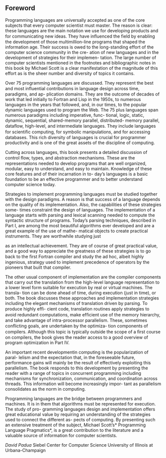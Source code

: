 ## **Foreword**

Programming languages are universally accepted as one of the core subjects that
every computer scientist must master. The reason is clear: these languages are
the main notation we use for developing products and for communicating new
ideas.
They have inﬂuenced the ﬁeld by enabling the development of those
multimillion-line programs that shaped the information age. Their success is
owed to the long-standing effort of the computer science community in the cre-
ation of new languages and in the development of strategies for their implemen-
tation. The large number of computer scientists mentioned in the footnotes and
bibliographic notes in this book by Michael Scott is a clear manifestation of the
magnitude of this effort as is the sheer number and diversity of topics it contains.

Over 75 programming languages are discussed. They represent the best and
most inﬂuential contributions in language design across time, paradigms, and ap-
plication domains. They are the outcome of decades of work that led initially to
Fortran and Lisp in the 1950s, to numerous languages in the years that followed,
and, in our times, to the popular dynamic languages used to program the Web.
The 75 plus languages span numerous paradigms including imperative, func-
tional, logic, static, dynamic, sequential, shared-memory parallel, distributed-
memory parallel, dataﬂow, high-level, and intermediate languages. They include
languages for scientiﬁc computing, for symbolic manipulations, and for accessing
databases. This rich diversity of languages is crucial for programmer productivity
and is one of the great assets of the discipline of computing.

Cutting across languages, this book presents a detailed discussion of control
ﬂow, types, and abstraction mechanisms. These are the representations needed
to develop programs that are well organized, modular, easy to understand, and
easy to maintain. Knowledge of these core features and of their incarnation in to-
day’s languages is a basic foundation to be an effective programmer and to better
understand computer science today.

Strategies to implement programming languages must be studied together
with the design paradigms. A reason is that success of a language depends on
the quality of its implementation. Also, the capabilities of these strategies some-
times constraint the design of languages. The implementation of a language starts
with parsing and lexical scanning needed to compute the syntactic structure of
programs. Today’s parsing techniques, described in Part I, are among the most
beautiful algorithms ever developed and are a great example of the use of mathe-
matical objects to create practical instruments. They are worthwhile studying just

as an intellectual achievement. They are of course of great practical value, and a
good way to appreciate the greatness of these strategies is to go back to the ﬁrst
Fortran compiler and study the ad hoc, albeit highly ingenious, strategy used to
implement precedence of operators by the pioneers that built that compiler.

The other usual component of implementation are the compiler components
that carry out the translation from the high-level language representation to a
lower level form suitable for execution by real or virtual machines. The transla-
tion can be done ahead of time, during execution (just in time), or both. The
book discusses these approaches and implementation strategies including the
elegant mechanisms of translation driven by parsing. To produce highly efﬁ-
cient code, translation routines apply strategies to avoid redundant computations,
make efﬁcient use of the memory hierarchy, and take advantage of intra-processor
parallelism. These, sometimes conﬂicting goals, are undertaken by the optimiza-
tion components of compilers. Although this topic is typically outside the scope
of a ﬁrst course on compilers, the book gives the reader access to a good overview
of program optimization in Part IV.

An important recent developmentin computing is the popularization of paral-
lelism and the expectation that, in the foreseeable future, performance gains will
mainly be the result of effectively exploiting this parallelism. The book responds
to this development by presenting the reader with a range of topics in concurrent
programming including mechanisms for synchronization, communication, and
coordination across threads. This information will become increasingly impor-
tant as parallelism consolidates as the norm in computing.

Programming languages are the bridge between programmers and machines.
It is in them that algorithms must be represented for execution. The study of pro-
gramming languages design and implementation offers great educational value
by requiring an understanding of the strategies used to connect the different as-
pects of computing. By presenting such an extensive treatment of the subject,
Michael Scott’s* Programming Language Pragmatics*, is a great contribution to the
literature and a valuable source of information for computer scientists.

*David Padua*
Siebel Center for Computer Science
University of Illinois at Urbana-Champaign

